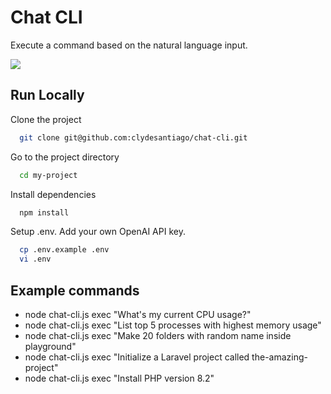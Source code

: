 # Chat CLI

Execute a command based on the natural language input.

![](https://github.com/clydesantiago/chat-cli/blob/main/demo.gif)

## Run Locally

Clone the project

```bash
  git clone git@github.com:clydesantiago/chat-cli.git
```

Go to the project directory

```bash
  cd my-project
```

Install dependencies

```bash
  npm install
```

Setup .env. Add your own OpenAI API key.

```bash
  cp .env.example .env
  vi .env
```

## Example commands

- node chat-cli.js exec "What's my current CPU usage?"
- node chat-cli.js exec "List top 5 processes with highest memory usage"
- node chat-cli.js exec "Make 20 folders with random name inside playground"
- node chat-cli.js exec "Initialize a Laravel project called the-amazing-project"
- node chat-cli.js exec "Install PHP version 8.2"
